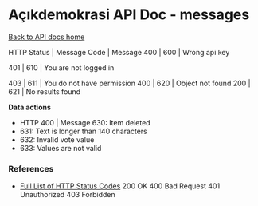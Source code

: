# Açıkdemokrasi API Doc - messages

[Back to API docs home](Home)

HTTP Status | Message Code | Message
400 | 600 | Wrong api key

401 | 610 | You are not logged in

403 | 611 | You do not have permission
400 | 620 | Object not found
200 | 621 | No results found

**Data actions**

- HTTP 400 | Message 630: Item deleted
- 631: Text is longer than 140 characters
- 632: Invalid vote value
- 633: Values are not valid


### References ###

- [Full List of HTTP Status Codes](https://en.wikipedia.org/wiki/List_of_HTTP_status_codes)
200 OK
400 Bad Request
401 Unauthorized
403 Forbidden
